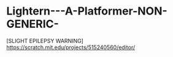 # Lightern---A-Platformer-NON-GENERIC-
[SLIGHT EPILEPSY WARNING] https://scratch.mit.edu/projects/515240560/editor/ 
